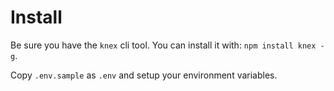 # Install

Be sure you have the `knex` cli tool. You can install it with: `npm install knex -g`.

Copy `.env.sample` as `.env` and setup your environment variables.
